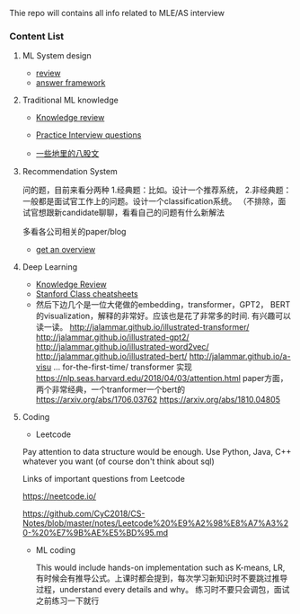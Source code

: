 Thie repo will contains all info related to MLE/AS interview

### Content List

1. ML System design
   - [review](https://github.com/JingruGong1023/MLE-AS-interview/blob/main/MLSystemDesign.md)
   - [answer framework](https://www.1point3acres.com/bbs/thread-585908-1-1.html)

2. Traditional ML knowledge

   - [Knowledge review](https://github.com/JingruGong1023/Machine_Learning/blob/main/ML_Review.md)

   - [Practice Interview questions](https://github.com/JingruGong1023/Machine_Learning/blob/main/Data_Science_Interview_Questions.md)

   - [一些地里的八股文](https://www.1point3acres.com/bbs/thread-713903-1-1.html)

3. Recommendation System

   问的题，目前来看分两种
   1.经典题：比如。设计一个推荐系统，
   2.非经典题：一般都是面试官工作上的问题。设计一个classification系统。
   （不排除，面试官想跟新candidate聊聊，看看自己的问题有什么新解法

   多看各公司相关的paper/blog

   - [get an overview](https://towardsdatascience.com/recommender-systems-the-most-valuable-application-of-machine-learning-part-1-f96ecbc4b7f5)

4. Deep Learning
   - [Knowledge Review](https://github.com/JingruGong1023/Deep_Learning)
   - [Stanford Class cheatsheets](https://stanford.edu/~shervine/teaching/cs-230/)
   - 然后下边几个是一位大佬做的embedding，transformer，GPT2， BERT的visualization，解释的非常好。应该也是花了非常多的时间. 有兴趣可以读一读。
     http://jalammar.github.io/illustrated-transformer/
     http://jalammar.github.io/illustrated-gpt2/
     http://jalammar.github.io/illustrated-word2vec/
     http://jalammar.github.io/illustrated-bert/
     http://jalammar.github.io/a-visu ... for-the-first-time/
     transformer 实现
     https://nlp.seas.harvard.edu/2018/04/03/attention.html
     paper方面，两个非常经典，一个tranformer一个bert的
     https://arxiv.org/abs/1706.03762
     https://arxiv.org/abs/1810.04805

5. Coding

   - Leetcode

   Pay attention to data structure would be enough. Use Python, Java, C++ whatever you want (of course don't think about sql)

   Links of  important questions from Leetcode

   https://neetcode.io/

   https://github.com/CyC2018/CS-Notes/blob/master/notes/Leetcode%20%E9%A2%98%E8%A7%A3%20-%20%E7%9B%AE%E5%BD%95.md

   - ML coding

     This would include hands-on implementation such as K-means, LR, 有时候会有推导公式。上课时都会提到，每次学习新知识时不要跳过推导过程，understand every details and why。 练习时不要只会调包，面试之前练习一下就行

